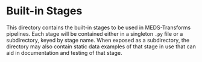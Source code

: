 # Built-in Stages

This directory contains the built-in stages to be used in MEDS-Transforms pipelines. Each stage will be
contained either in a singleton `.py` file or a subdirectory, keyed by stage name. When exposed as a
subdirectory, the directory may also contain static data examples of that stage in use that can aid in
documentation and testing of that stage.
